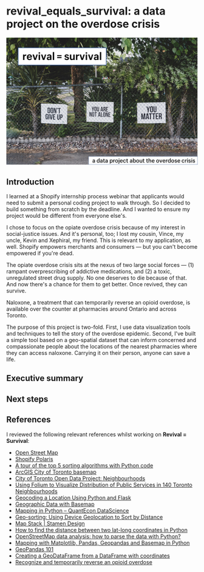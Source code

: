 # revival_equals_survival: a data project on the overdose crisis

<img src="img/revival_hero_image-dan-meyers-unsplash.png">

## Introduction
I learned at a Shopify internship process webinar that applicants would need to submit a personal coding project to walk through. So I decided to build something from scratch by the deadline. And I wanted to ensure my project would be different from everyone else's. 

I chose to focus on the opiate overdose crisis because of my interest in social-justice issues. And it's personal, too; I lost my cousin, Vince, my uncle, Kevin and Xephiral, my friend. This is relevant to my application, as well. Shopify empowers merchants and consumers — but you can't become empowered if you're dead. 

The opiate overdose crisis sits at the nexus of two large social forces — (1) rampant overprescribing of addictive medications, and (2) a toxic, unregulated street drug supply. No one deserves to die because of that. And now there's a chance for them to get better. Once revived, they can survive.

Naloxone, a treatment that can temporarily reverse an opioid overdose, is available over the counter at pharmacies around Ontario and across Toronto. 

The purpose of this project is two-fold. First, I use data visualization tools and techniques to tell the story of the overdose epidemic. Second, I've built a simple tool based on a geo-spatial dataset that can inform concerned and compassionate people about the locations of the nearest pharmacies where they can access naloxone. Carrying it on their person, anyone can save a life. 





## Executive summary

## Next steps

## References
I reviewed the following relevant references whilst working on **Revival = Survival**:
<ul> 
<li><a href='http://www.openstreetmap.org'>Open Street Map</a></li>
<li><a href='https://polaris.shopify.com'>Shopify Polaris</a></li>
<li><a href='https://medium.com/@george.seif94/a-tour-of-the-top-5-sorting-algorithms-with-python-code-43ea9aa02889'>A tour of the top 5 sorting algorithms with Python code</a></li>
<li><a href='https://www.arcgis.com/home/webmap/viewer.html?webmap=b44592265a7e405d95be7d811e1a52ef'>ArcGIS City of Toronto basemap</a></li>
<li><a href='https://open.toronto.ca/dataset/neighbourhoods/'>City of Toronto Open Data Project: Neighbourhoods</a></li>
<li><a href='https://medium.com/@lisachen_7431/using-folium-to-visualize-distribution-of-public-services-in-140-toronto-neighbourhoods-e53271b7f43f?sk=cac47558e62ead38bd07e0e335f49c44&fbclid=IwAR2N5CnDwXumLtgUajXNiEWy8SP8IFGah8klYc8eIhkki-mOeel6YrJATDo'>Using Folium to Visualize Distribution of Public Services in 140 Toronto Neighbourhoods</a></li>
<li><a href='https://developer.here.com/blog/understanding-geocoding-with-python'>Geocoding a Location Using Python and Flask</a></li> 
<li><a href='https://jakevdp.github.io/PythonDataScienceHandbook/04.13-geographic-data-with-basemap.html'>Geographic Data with Basemap</a></li>
<li><a href='https://datascience.quantecon.org/applications/maps.html'>Mapping in Python – QuantEcon DataScience</a></li>
<li><a href='https://mobiforge.com/design-development/geo-sorting-using-device-geolocation-to-sort-distance'>Geo-sorting: Using Device Geolocation to Sort by Distance</a></li>
<li><a href='http://maps.stamen.com'>Map Stack | Stamen Design</a></li>
<li><a href='https://www.kite.com/python/answers/how-to-find-the-distance-between-two-lat-long-coordinates-in-python'>How to find the distance between two lat-long coordinates in Python</a></li>
<li><a href='https://oslandia.com/en/2017/07/03/openstreetmap-data-analysis-how-to-parse-the-data-with-python/'>OpenStreetMap data analysis: how to parse the data with Python?</li></a>
<li><a href='https://towardsdatascience.com/mapping-with-matplotlib-pandas-geopandas-and-basemap-in-python-d11b57ab5dac'>Mapping with Matplotlib, Pandas, Geopandas and Basemap in Python</a></li>
<li><a href='https://towardsdatascience.com/geopandas-101-plot-any-data-with-a-latitude-and-longitude-on-a-map-98e01944b972'>GeoPandas 101</a></li>
<li><a href='https://geopandas.readthedocs.io/en/latest/gallery/create_geopandas_from_pandas.html'>Creating a GeoDataFrame from a DataFrame with coordinates</a></li>
<li><a href='https://www.ontario.ca/page/get-naloxone-kits-free'>Recognize and temporarily reverse an opioid overdose</a></li>
</ul>
